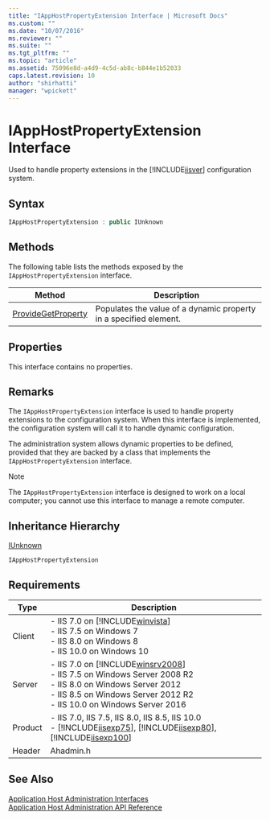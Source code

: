```yaml
---
title: "IAppHostPropertyExtension Interface | Microsoft Docs"
ms.custom: ""
ms.date: "10/07/2016"
ms.reviewer: ""
ms.suite: ""
ms.tgt_pltfrm: ""
ms.topic: "article"
ms.assetid: 75096e8d-a4d9-4c5d-ab8c-b844e1b52033
caps.latest.revision: 10
author: "shirhatti"
manager: "wpickett"
---
```

# IAppHostPropertyExtension Interface
Used to handle property extensions in the [!INCLUDE[iisver](../../wmi-provider/includes/iisver-md.md)] configuration system.  
  
## Syntax  
  
```cpp  
IAppHostPropertyExtension : public IUnknown  
```  
  
## Methods  
 The following table lists the methods exposed by the `IAppHostPropertyExtension` interface.  
  
|Method|Description|  
|------------|-----------------|  
|[ProvideGetProperty](../../web-development-reference\webdev-native-api-reference/iapphostpropertyextension-providegetproperty-method.md)|Populates the value of a dynamic property in a specified element.|  
  
## Properties  
 This interface contains no properties.  
  
## Remarks  
 The `IAppHostPropertyExtension` interface is used to handle property extensions to the configuration system. When this interface is implemented, the configuration system will call it to handle dynamic configuration.  
  
 The administration system allows dynamic properties to be defined, provided that they are backed by a class that implements the `IAppHostPropertyExtension` interface.  
  
> [!NOTE]
>  The `IAppHostPropertyExtension` interface is designed to work on a local computer; you cannot use this interface to manage a remote computer.  
  
## Inheritance Hierarchy  
 [IUnknown](http://go.microsoft.com/fwlink/?LinkId=55951)  
  
 `IAppHostPropertyExtension`  
  
## Requirements  
  
|Type|Description|  
|----------|-----------------|  
|Client|-   IIS 7.0 on [!INCLUDE[winvista](../../wmi-provider/includes/winvista-md.md)]<br />-   IIS 7.5 on Windows 7<br />-   IIS 8.0 on Windows 8<br />-   IIS 10.0 on Windows 10|  
|Server|-   IIS 7.0 on [!INCLUDE[winsrv2008](../../wmi-provider/includes/winsrv2008-md.md)]<br />-   IIS 7.5 on Windows Server 2008 R2<br />-   IIS 8.0 on Windows Server 2012<br />-   IIS 8.5 on Windows Server 2012 R2<br />-   IIS 10.0 on Windows Server 2016|  
|Product|-   IIS 7.0, IIS 7.5, IIS 8.0, IIS 8.5, IIS 10.0<br />-   [!INCLUDE[iisexp75](../../web-development-reference/native-code-api-reference/includes/iisexp75-md.md)], [!INCLUDE[iisexp80](../../web-development-reference/native-code-api-reference/includes/iisexp80-md.md)], [!INCLUDE[iisexp100](../../web-development-reference/native-code-api-reference/includes/iisexp100-md.md)]|  
|Header|Ahadmin.h|  
  
## See Also  
 [Application Host Administration Interfaces](../../web-development-reference\webdev-native-api-reference/application-host-administration-interfaces.md)   
 [Application Host Administration API Reference](../../web-development-reference\webdev-native-api-reference/application-host-administration-api-reference.md)